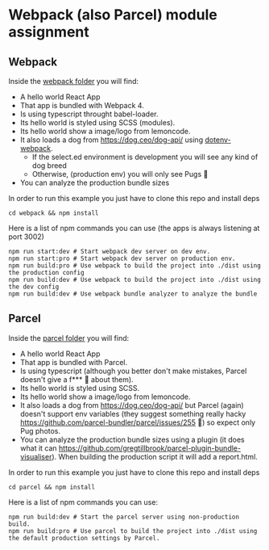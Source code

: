 # Webpack (also Parcel) module assignment

## Webpack
Inside the [webpack folder](./webpack) you will find:

- A hello world React App
- That app is bundled with Webpack 4.
- Is using typescript throught babel-loader.
- Its hello world is styled using SCSS (modules).
- Its hello world show a image/logo from lemoncode.
- It also loads a dog from https://dog.ceo/dog-api/ using [dotenv-webpack](https://www.npmjs.com/package/dotenv-webpack).
    - If the select.ed environment is development you will see any kind of dog breed
    - Otherwise, (production env) you will only see Pugs 🐶
- You can analyze the production bundle sizes 

In order to run this example you just have to clone this repo and install deps

```
cd webpack && npm install
```
Here is a list of npm commands you can use (the apps is always listening at port 3002)

```
npm run start:dev # Start webpack dev server on dev env.
npm run start:pro # Start webpack dev server on production env.
npm run build:pro # Use webpack to build the project into ./dist using the production config
npm run build:dev # Use webpack to build the project into ./dist using the dev config
npm run build:dev # Use webpack bundle analyzer to analyze the bundle
```

## Parcel

Inside the [parcel folder](./parcel) you will find:

- A hello world React App
- That app is bundled with Parcel.
- Is using typescript (although you better don't make mistakes, Parcel doesn't give a f*** 🤭 about them).
- Its hello world is styled using SCSS.
- Its hello world show a image/logo from lemoncode.
- It also loads a dog from https://dog.ceo/dog-api/ but Parcel (again) doesn't support env variables (they suggest something really hacky https://github.com/parcel-bundler/parcel/issues/255 🤔) so expect only Pug photos.
- You can analyze the production bundle sizes using a plugin (it does what it can https://github.com/gregtillbrook/parcel-plugin-bundle-visualiser). When building the production script it will add a report.html.

In order to run this example you just have to clone this repo and install deps

```
cd parcel && npm install
```

Here is a list of npm commands you can use:

```
npm run build:dev # Start the parcel server using non-production build.
npm run build:pro # Use parcel to build the project into ./dist using the default production settings by Parcel.
```
